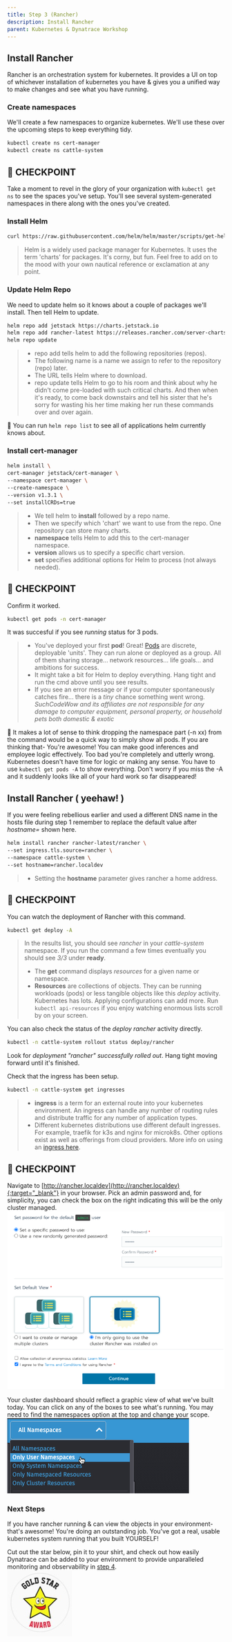 ```yaml
---
title: Step 3 (Rancher)
description: Install Rancher
parent: Kubernetes & Dynatrace Workshop
---
```


## Install Rancher

Rancher is an orchestration system for kubernetes.  It provides a UI on top of whichever installation of kubernetes you have & gives you a unified way to make changes and see what you have running.  

### Create namespaces

We'll create a few namespaces to organize kubernetes.  We'll use these over the upcoming steps to keep everything tidy.

```bash
kubectl create ns cert-manager
kubectl create ns cattle-system
```

## :checkered_flag: CHECKPOINT

Take a moment to revel in the glory of your organization with `kubectl get ns` to see the spaces you've setup.  You'll see several system-generated namespaces in there along with the ones you've created.

### Install Helm

```bash
curl https://raw.githubusercontent.com/helm/helm/master/scripts/get-helm-3 | bash
```

> Helm is a widely used package manager for Kubernetes.
> It uses the term 'charts' for packages.  It's corny, but fun.  Feel free to add on to the mood with your own nautical reference or exclamation at any point.

### Update Helm Repo

We need to update helm so it knows about a couple of packages we'll install.  Then tell Helm to update.

```bash
helm repo add jetstack https://charts.jetstack.io
helm repo add rancher-latest https://releases.rancher.com/server-charts/latest
helm repo update
```

>- repo add tells helm to add the following repositories (repos).  
>- The following name is a name we assign to refer to the repository (repo) later.  
>- The URL tells Helm where to download.  
>- repo update tells Helm to go to his room and think about why he didn't come pre-loaded with such critical charts.  And then when it's ready, to come back downstairs and tell his sister that he's sorry for wasting his her time making her run these commands over and over again.  

:memo: You can run `helm repo list` to see all of applications helm currently knows about.

### Install cert-manager

```bash
helm install \
cert-manager jetstack/cert-manager \
--namespace cert-manager \
--create-namespace \
--version v1.3.1 \
--set installCRDs=true
```

>- We tell helm to **install** followed by a repo name.
>- Then we specify which 'chart' we want to use from the repo.  One repository can store many charts.
>- **namespace** tells Helm to add this to the cert-manager namespace.
>- **version** allows us to specify a specific chart version.
>- **set** specifies additional options for Helm to process (not always needed).

## :checkered_flag: CHECKPOINT

Confirm it worked.

```bash
kubectl get pods -n cert-manager
```

It was succesful if you see *running* status for 3 pods.

>- You've deployed your first **pod**!  Great!  [Pods](https://kubernetes.io/docs/concepts/workloads/pods/) are discrete, deployable 'units'.  They can run alone or deployed as a group.  All of them sharing storage... network resources... life goals... and ambitions for success.
>- It might take a bit for Helm to deploy everything.  Hang tight and run the cmd above until you see results.
>- If you see an error message or if your computer spontaneously catches fire... there is a *tiny* chance something went wrong.  *SuchCodeWow and its affiliates are not responsible for any damage to computer equipment, personal property, or household pets both domestic & exotic*

:memo: It makes a lot of sense to think dropping the namespace part (-n xx) from the command would be a quick way to simply show all pods.  If you are thinking that- You're awesome!  You can make good inferences and employee logic effectively.  Too bad you're completely and utterly wrong.  Kubernetes doesn't have time for logic or making any sense.  You have to use `kubectl get pods -A` to show everything.  Don't worry if you miss the -A and it suddenly looks like all of your hard work so far disappeared!

## Install Rancher ( yeehaw! )

If you were feeling rebellious earlier and used a different DNS name in the hosts file during step 1 remember to replace the default value after *hostname=* shown here.

```bash
helm install rancher rancher-latest/rancher \
--set ingress.tls.source=rancher \
--namespace cattle-system \
--set hostname=rancher.localdev
```

>- Setting the **hostname** parameter gives rancher a home address.

## :checkered_flag: CHECKPOINT

You can watch the deployment of Rancher with this command.

```bash
kubectl get deploy -A
```

> In the results list, you should see *rancher* in your *cattle-system* namespace. If you run the command a few times eventually you should see *3/3* under **ready**.
>
>- The **get** command displays *resources* for a given name or namespace.
>- **Resources** are collections of objects.  They can be running workloads (pods) or less tangible objects like this *deploy* activity.  Kubernetes has lots.  Applying configurations can add more.  Run `kubectl api-resources` if you enjoy watching enormous lists scroll by on your screen.

You can also check the status of the *deploy rancher* activity directly.

```bash
kubectl -n cattle-system rollout status deploy/rancher
```

Look for *deployment "rancher" successfully rolled out*.
Hang tight moving forward until it's finished.

Check that the ingress has been setup.

```bash
kubectl -n cattle-system get ingresses
```

>- **ingress** is a term for an external route into your kubernetes environment.  An ingress can handle any number of routing rules and distribute traffic for any number of application types.
>- Different kubernetes distributions use different default ingresses.  For example, traefik for k3s and nginx for microk8s.  Other options exist as well as offerings from cloud providers.  More info on using an [ingress here](https://kubernetes.io/docs/concepts/services-networking/ingress/).

## :checkered_flag: CHECKPOINT

Navigate to [http://rancher.localdev](http://rancher.localdev){:target="_blank"} in your browser.  Pick an admin password and, for simplicity, you can check the box on the right indicating this will be the only cluster managed.  
![Rancher Settings](/assets/images/rancher.png)

Your cluster dashboard should reflect a graphic view of what we've built today.  You can click on any of the boxes to see what's running.  You may need to find the namespaces option at the top and change your scope.  
![Namespaces](/assets/images/rancher_namespace_dropdown.jpg)

### Next Steps

If you have rancher running & can view the objects in your environment- that's awesome!  You're doing an outstanding job.  You've got a real, usable kubernetes system running that you built YOURSELF!

Cut out the star below, pin it to your shirt, and check out how easily Dynatrace can be added to your environment to provide unparalleled monitoring and observability in [step 4](step4).  
![gold star](../assets/images/gold_star.jpg)

<script src="{{ base.url | prepend: site.url }}/assets/js/copy.js"></script>
